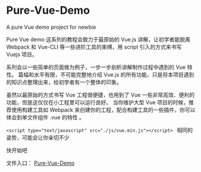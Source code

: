 # Pure-Vue-Demo
A pure Vue demo project for newbie


Pure Vue demo 这系列的教程会致力于最原始的 Vue.js 讲解，让初学者能脱离 Webpack 和 Vue-CLI 等一些进阶工具的束缚，用 script 引入的方式来书写 Vuejs 项目。


系列会以一些简单的页面做为例子，一步一步剖析讲解制作过程中遇到的 Vue 特性。
篇幅和水平有限，不可能完整地介绍 Vue.js 的所有功能，只是将本项目遇到的知识点整理出来，给初学者有一个整体的印象。


虽然以最原始的方式书写 Vue 工程很便捷，也用到了 Vue 一些非常高效、便利的功能，但是这仅仅在小工程里可以运行良好。
当你维护大型 Vue 项目的时候，推荐使用构建工具如 Webpack 来创建你的工程，配合构建工具的一些插件，你可以体会到单文件组件 .vue 的特性 。


`<script type="text/javascript" src="./js/vue.min.js"></script> `
相同的姿势，可能会让你亲切不少


快开始吧

文件入口： [Pure-Vue-Demo](https://shishixu.github.io/Pure-Vue-Demo/index.html)
